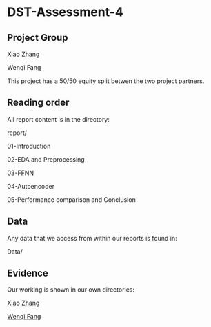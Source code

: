 # DST-Assessment-4

## Project Group

Xiao Zhang

Wenqi Fang

This project has a 50/50 equity split betwen the two project partners.

## Reading order

All report content is in the directory:

report/

01-Introduction

02-EDA and Preprocessing

03-FFNN

04-Autoencoder

05-Performance comparison and Conclusion

## Data

Any data that we access from within our reports is found in:

Data/

## Evidence

Our working is shown in our own directories:

[Xiao Zhang](https://github.com/xiaozhang-github/DST-Assessment-4/tree/main/Xiao%20Zhang)

[Wenqi Fang](https://github.com/xiaozhang-github/DST-Assessment-4/tree/main/Wenqi%20Fang)
